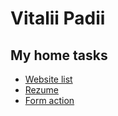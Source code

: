# Vitalii Padii
## My home tasks
- [Website list](https://vitaliipadii.github.io/home-task/)
- [Rezume](https://vitaliipadii.github.io/Rezume/)
- [Form action](https://vitaliipadii.github.io/Form-action/)
